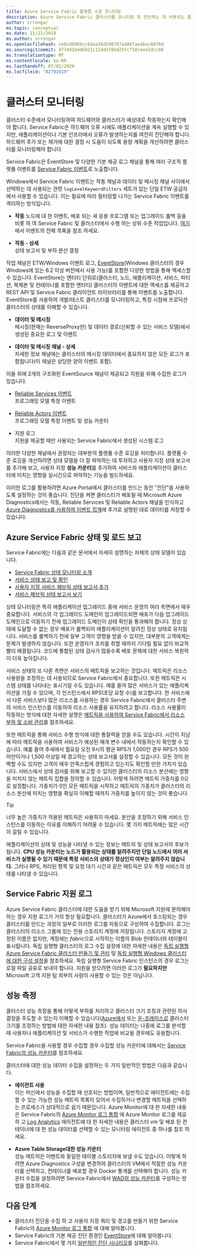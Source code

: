 ```yaml
---
title: Azure Service Fabric 플랫폼 수준 모니터링
description: Azure Service Fabric 클러스터를 모니터링 및 진단하는 데 사용되는 플랫폼 수준 이벤트 및 로그를 알아봅니다.
author: srrengar
ms.topic: conceptual
ms.date: 11/21/2018
ms.author: srrengar
ms.openlocfilehash: ce0cd0866cc6daa36d598767a486faeabac8076d
ms.sourcegitcommit: 877491bd46921c11dd478bd25fc718ceee2dcc08
ms.translationtype: MT
ms.contentlocale: ko-KR
ms.lasthandoff: 07/02/2020
ms.locfileid: "82791819"
---
```

# <a name="monitoring-the-cluster"></a>클러스터 모니터링

클러스터 수준에서 모니터링하여 하드웨어와 클러스터가 예상대로 작동하는지 확인해야 합니다. Service Fabric은 하드웨어 오류 시에도 애플리케이션을 계속 실행할 수 있지만, 애플리케이션이나 기본 인프라에서 오류가 발생하는지를 여전히 진단해야 합니다. 하드웨어 추가 또는 제거에 대한 결정 시 도움이 되도록 용량 계획을 개선하려면 클러스터를 모니터링해야 합니다.

Service Fabric은 EventStore 및 다양한 기본 제공 로그 채널을 통해 여러 구조적 플랫폼 이벤트를 [Service Fabric 이벤트](service-fabric-diagnostics-events.md)로 노출합니다. 

Windows에서 Service Fabric 이벤트는 작동 채널과 데이터 및 메시징 채널 사이에서 선택하는 데 사용되는 관련 `logLevelKeywordFilters` 세트가 있는 단일 ETW 공급자에서 사용할 수 있습니다. 이는 필요에 따라 필터링할 나가는 Service Fabric 이벤트를 격리하는 방식입니다.

* **작동** 노드에 대 한 이벤트, 배포 되는 새 응용 프로그램 또는 업그레이드 롤백 등을 비롯 하 여 Service Fabric 및 클러스터에서 수행 하는 상위 수준 작업입니다. [여기](service-fabric-diagnostics-event-generation-operational.md)에서 이벤트의 전체 목록을 참조 하세요.  

* **작동 - 상세**  
상태 보고서 및 부하 분산 결정

작업 채널은 ETW/Windows 이벤트 로그, [EventStore](service-fabric-diagnostics-eventstore.md)(Windows 클러스터의 경우 Windows에 있는 6.2 이상 버전에서 사용 가능)를 포함한 다양한 방법을 통해 액세스할 수 있습니다. EventStore는 엔터티 단위로(클러스터, 노드, 애플리케이션, 서비스, 파티션, 복제본 및 컨테이너를 포함한 엔터티) 클러스터의 이벤트에 대한 액세스를 제공하고 REST API 및 Service Fabric 클라이언트 라이브러리를 통해 이벤트를 노출합니다. EventStore를 사용하여 개발/테스트 클러스터를 모니터링하고, 특정 시점에 프로덕션 클러스터의 상태를 이해할 수 있습니다.

* **데이터 및 메시징**  
메시징(현재는 ReverseProxy만) 및 데이터 경로(신뢰할 수 있는 서비스 모델)에서 생성된 중요한 로그 및 이벤트

* **데이터 및 메시징 채널 - 상세**  
자세한 정보 채널에는 클러스터의 메시징 데이터에서 중요하지 않은 모든 로그가 포함됩니다(이 채널은 상당한 양의 이벤트 포함).

이들 외에 2개의 구조화된 EventSource 채널이 제공되고 지원을 위해 수집한 로그가 있습니다.

* [Reliable Services 이벤트](service-fabric-reliable-services-diagnostics.md)  
프로그래밍 모델 특정 이벤트

* [Reliable Actors 이벤트](service-fabric-reliable-actors-diagnostics.md)  
프로그래밍 모델 특정 이벤트 및 성능 카운터

* 지원 로그  
지원을 제공할 때만 사용되는 Service Fabric에서 생성된 시스템 로그

이러한 다양한 채널에서 권장되는 대부분의 플랫폼 수준 로깅을 처리합니다. 플랫폼 수준 로깅을 개선하려면 상태 모델을 더 잘 파악하는 데 투자하고 사용자 지정 상태 보고서를 추가해 보고, 사용자 지정 **성능 카운터**를 추가하여 서비스와 애플리케이션이 클러스터에 미치는 영향을 실시간으로 파악하는 기능을 빌드하세요.

이러한 로그를 활용하려면 Azure Portal에서 클러스터를 만드는 동안 "진단"을 사용하도록 설정하는 것이 좋습니다. 진단을 켜면 클러스터가 배포될 때 Microsoft Azure Diagnostics에서는 작동, Reliable Services 및 Reliable Actors 채널을 인식하고 [Azure Diagnostics를 사용하여 이벤트 집계](service-fabric-diagnostics-event-aggregation-wad.md)에 추가로 설명된 대로 데이터를 저장할 수 있습니다.

## <a name="azure-service-fabric-health-and-load-reporting"></a>Azure Service Fabric 상태 및 로드 보고

Service Fabric에는 다음과 같은 문서에서 자세히 설명하는 자체의 상태 모델이 있습니다.

- [Service Fabric 상태 모니터링 소개](service-fabric-health-introduction.md)
- [서비스 상태 보고 및 확인](service-fabric-diagnostics-how-to-report-and-check-service-health.md)
- [사용자 지정 서비스 패브릭 상태 보고서 추가](service-fabric-report-health.md)
- [서비스 패브릭 상태 보고서 보기](service-fabric-view-entities-aggregated-health.md)

상태 모니터링은 특히 애플리케이션 업그레이드 중에 서비스 운영의 여러 측면에서 매우 중요합니다. 서비스의 각 업그레이드 도메인이 업그레이드되면 배포가 다음 업그레이드 도메인으로 이동하기 전에 업그레이드 도메인이 상태 확인을 통과해야 합니다. 정상 상태에 도달할 수 없는 경우 배포가 롤백되어 애플리케이션이 알려진 정상 상태로 유지됩니다. 서비스를 롤백하기 전에 일부 고객이 영향을 받을 수 있지만, 대부분의 고객에게는 문제가 발생하지 않습니다. 또한 운영자가 조치를 취할 때까지 기다릴 필요 없이 비교적 빨리 해결됩니다. 코드에 통합된 상태 검사가 많을수록 배포 문제에 대한 서비스 복원력이 더욱 높아집니다.

서비스 상태의 또 다른 측면은 서비스의 메트릭을 보고하는 것입니다. 메트릭은 리소스 사용량을 조정하는 데 사용되므로 Service Fabric에서 중요합니다. 또한 메트릭은 시스템 상태를 나타내는 표시기일 수도 있습니다. 예를 들어 많은 서비스가 있는 애플리케이션을 가질 수 있으며, 각 인스턴스에서 RPS(초당 요청 수)를 보고합니다. 한 서비스에서 다른 서비스보다 많은 리소스를 사용하는 경우 Service Fabric에서 클러스터 주변의 서비스 인스턴스를 이동하여 리소스 사용률을 유지하려고 합니다. 리소스 사용률이 작동하는 방식에 대한 자세한 설명은 [메트릭을 사용하여 Service Fabric에서 리소스 부하 및 소비 관리](service-fabric-cluster-resource-manager-metrics.md)를 참조하세요.

또한 메트릭을 통해 서비스 수행 방식에 대한 통찰력을 얻을 수도 있습니다. 시간이 지남에 따라 메트릭을 사용하여 서비스가 예상된 매개 변수 내에서 작동하는지 확인할 수 있습니다. 예를 들어 추세에서 월요일 오전 9시의 평균 RPS가 1,000인 경우 RPS가 500 미만이거나 1,500 이상일 때 경고하는 상태 보고서를 설정할 수 있습니다. 모든 것이 완벽할 수도 있지만 고객이 매우 만족스럽게 경험하고 있는지도 확인할 만한 가치가 있습니다. 서비스에서 상태 검사를 위해 보고할 수 있지만 클러스터의 리소스 분산에는 영향을 미치지 않는 메트릭 집합을 정의할 수 있습니다. 이렇게 하려면 메트릭 가중치를 0으로 설정합니다. 가중치가 0인 모든 메트릭을 시작하고 메트릭의 가중치가 클러스터의 리소스 분산에 미치는 영향을 확실히 이해할 때까지 가중치를 높이지 않는 것이 좋습니다.

> [!TIP]
> 너무 높은 가중치가 적용된 메트릭은 사용하지 마세요. 분산을 조정하기 위해 서비스 인스턴스를 이동하는 이유를 이해하기 어려울 수 있습니다. 몇 가지 메트릭에는 많은 시간이 걸릴 수 있습니다.

애플리케이션의 상태 및 성능을 나타낼 수 있는 정보는 메트릭 및 상태 보고서의 후보가 됩니다. **CPU 성능 카운터는 노드가 활용되는 상태를 알려주지만 단일 노드에서 여러 서비스가 실행될 수 있기 때문에 특정 서비스의 상태가 정상인지 여부는 알려주지 않습니다.** 그러나 RPS, 처리된 항목 및 요청 대기 시간과 같은 메트릭은 모두 특정 서비스의 상태를 나타낼 수 있습니다.

## <a name="service-fabric-support-logs"></a>Service Fabric 지원 로그

Azure Service Fabric 클러스터에 대한 도움을 받기 위해 Microsoft 지원에 문의해야 하는 경우 지원 로그가 거의 항상 필요합니다. 클러스터가 Azure에서 호스팅되는 경우 클러스터를 만드는 과정의 일부로 이러한 로그를 자동으로 구성하여 수집합니다. 로그는 클러스터의 리소스 그룹에 있는 전용 스토리지 계정에 저장됩니다. 스토리지 계정에 고정된 이름은 없지만, 계정에는 *fabric*으로 시작하는 이름의 Blob 컨테이너와 테이블이 표시됩니다. 독립 실행형 클러스터의 로그 수집 설정에 대한 자세한 내용은 [독립 실행형 Azure Service Fabric 클러스터 만들기 및 관리](service-fabric-cluster-creation-for-windows-server.md) 및 [독립 실행형 Windows 클러스터에 대한 구성 설정](service-fabric-cluster-manifest.md)을 참조하세요. 독립 실행형 Service Fabric 인스턴스의 경우 로그는 로컬 파일 공유로 보내야 합니다. 지원을 받으려면 이러한 로그가 **필요하지만** Microsoft 고객 지원 팀 외부의 사람이 사용할 수 있는 것은 아닙니다.

## <a name="measuring-performance"></a>성능 측정

클러스터 성능 측정을 통해 어떻게 부하를 처리하고 클러스터 크기 조정과 관련된 의사 결정을 주도할 수 있는지 이해할 수 있습니다([Azure에서](service-fabric-cluster-scale-in-out.md) 또는 [온-프레미스로](service-fabric-cluster-windows-server-add-remove-nodes.md) 클러스터 크기를 조정하는 방법에 대한 자세한 내용 참조). 성능 데이터는 나중에 로그를 분석할 때 사용자나 애플리케이션 및 서비스가 수행한 작업에 비교될 경우에도 유용합니다. 

Service Fabric을 사용할 경우 수집할 경우 수집할 성능 카운터에 대해서는 [Service Fabric의 성능 카운터](service-fabric-diagnostics-event-generation-perf.md)를 참조하세요.

클러스터에 대한 성능 데이터 수집을 설정하는 두 가지 일반적인 방법은 다음과 같습니다.

* **에이전트 사용**  
이는 머신에서 성능을 수집할 때 선호되는 방법이며, 일반적으로 에이전트에는 수집할 수 있는 가능한 성능 메트릭 목록이 있어서 수집하거나 변경할 메트릭을 선택하는 프로세스가 상대적으로 쉽기 때문입니다. Azure Monitor에 대 한 자세한 내용은 Service Fabric의 [Azure Monitor 로그 통합](service-fabric-diagnostics-event-analysis-oms.md) 에 Azure Monitor 로그를 제공 하 고 [Log Analytics](../log-analytics/log-analytics-windows-agent.md) 에이전트에 대 한 자세한 내용은 클러스터 vm 및 배포 된 컨테이너에 대 한 성능 데이터를 선택할 수 있는 모니터링 에이전트 중 하나를 참조 하세요.

* **Azure Table Storage대한 성능 카운터**  
성능 메트릭은 이벤트와 동일한 테이블 스토리지에 보낼 수도 있습니다. 이렇게 하려면 Azure Diagnostics 구성을 변경하여 클러스터의 VM에서 적절한 성능 카운터를 선택하고, 컨테이너를 배포할 경우 Docker 통계를 선택해야 합니다. 성능 카운터 수집을 설정하려면 Service Fabric에서 [WAD의 성능 카운터](service-fabric-diagnostics-event-aggregation-wad.md)를 구성하는 방법을 참조하세요.

## <a name="next-steps"></a>다음 단계

* 클러스터 진단을 수집 하 고 사용자 지정 쿼리 및 경고를 만들기 위한 Service Fabric의 [Azure Monitor 로그 통합](service-fabric-diagnostics-event-analysis-oms.md) 에 대해 알아봅니다.
* Service Fabric의 기본 제공 진단 환경인 [EventStore](service-fabric-diagnostics-eventstore.md)에 대해 알아봅니다.
* Service Fabric에서 몇 가지 [일반적인 진단 시나리오](service-fabric-diagnostics-common-scenarios.md)를 살펴봅니다.
